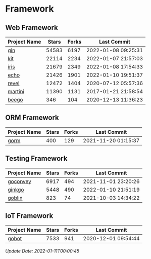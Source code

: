 # Framework

## Web Framework
| Project Name | Stars | Forks | Last Commit |
| ------------ | ----- | ----- | ----------- |
| [gin](https://github.com/gin-gonic/gin) | 54583 | 6197 | 2022-01-08 09:25:31 |
| [kit](https://github.com/go-kit/kit) | 22114 | 2234 | 2022-01-07 21:57:03 |
| [iris](https://github.com/kataras/iris) | 21679 | 2349 | 2022-01-08 17:54:33 |
| [echo](https://github.com/labstack/echo) | 21426 | 1901 | 2022-01-10 19:51:37 |
| [revel](https://github.com/revel/revel) | 12472 | 1404 | 2020-07-12 05:57:36 |
| [martini](https://github.com/go-martini/martini) | 11390 | 1131 | 2017-01-21 21:58:54 |
| [beego](https://github.com/astaxie/beego) | 346 | 104 | 2020-12-13 11:36:23 |

## ORM Framework
| Project Name | Stars | Forks | Last Commit |
| ------------ | ----- | ----- | ----------- |
| [gorm](https://github.com/jinzhu/gorm) | 400 | 129 | 2021-11-20 01:15:37 |

## Testing Framework
| Project Name | Stars | Forks | Last Commit |
| ------------ | ----- | ----- | ----------- |
| [goconvey](https://github.com/smartystreets/goconvey) | 6917 | 494 | 2021-11-01 23:20:26 |
| [ginkgo](https://github.com/onsi/ginkgo) | 5448 | 490 | 2022-01-10 21:51:19 |
| [goblin](https://github.com/franela/goblin) | 823 | 74 | 2021-10-03 14:34:22 |

## IoT Framework
| Project Name | Stars | Forks | Last Commit |
| ------------ | ----- | ----- | ----------- |
| [gobot](https://github.com/hybridgroup/gobot) | 7533 | 941 | 2020-12-01 09:54:44 |

*Update Date: 2022-01-11T00:00:45*